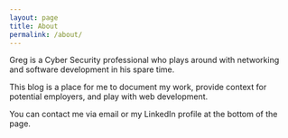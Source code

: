 ```yaml
---
layout: page
title: About
permalink: /about/
---
```


Greg is a Cyber Security professional who plays around with networking and software development in his spare time. 

This blog is a place for me to document my work, provide context for potential employers, and play with web development.

You can contact me via email or my LinkedIn profile at the bottom of the page.

